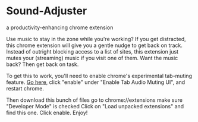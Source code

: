 # Sound-Adjuster
a productivity-enhancing chrome extension

Use music to stay in the zone while you're working?  If you get distracted, this chrome extension will give you a gentle nudge to get back on track.  Instead of outright blocking access to a list of sites, this extension just mutes your (streaming) music if you visit one of them.  Want the music back?  Then get back on task.

To get this to work, you'll need to enable chrome's experimental tab-muting feature.  [Go here](chrome://flags/#enable-tab-audio-muting), click "enable" under "Enable Tab Audio Muting UI", and restart chrome.

Then
  download this bunch of files
  go to chrome://extensions
  make sure "Developer Mode" is checked
  Click on "Load unpacked extensions" and find this one.
  Click enable.
  Enjoy!

